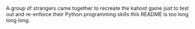 A group of strangers came together to recreate the kahoot game just to test out and re-enforce their Python programming skills
this README is too long long long.